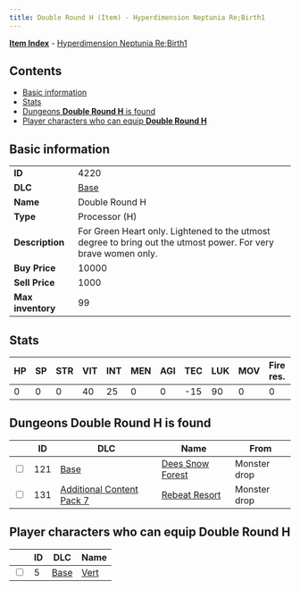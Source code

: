 ```yaml
---
title: Double Round H (Item) - Hyperdimension Neptunia Re;Birth1
---
```


[**Item Index**](/neptunia/rb1/item/index.html) - [Hyperdimension Neptunia Re;Birth1](/neptunia/rb1)

## Contents

- [Basic information](#basic-information)
- [Stats](#stats)
- [Dungeons **Double Round H** is found](#dungeons-double-round-h-is-found)
- [Player characters who can equip **Double Round H**](#player-characters-who-can-equip-double-round-h)

## Basic information

|   |   |
| -- | -- |
| **ID** | 4220 |
| **DLC** | [Base](/neptunia/rb1/dlc/1-base.html) |
| **Name** | Double Round H |
| **Type** | Processor (H) |
| **Description** | For Green Heart only. Lightened to the utmost degree to bring out the utmost power. For very brave women only. |
| **Buy Price** | 10000 |
| **Sell Price** | 1000 |
| **Max inventory** | 99 |


## Stats

| HP | SP | STR | VIT | INT | MEN | AGI | TEC | LUK | MOV | Fire res. | Ice res. | Wind res. | Lightning res. |
| -- | -- | --- | --- | --- | --- | --- | --- | --- | --- | --------- | -------- | --------- | -------------- |
| 0 | 0 | 0 | 40 | 25 | 0 | 0 | -15 | 90 | 0 | 0 | 0 | 0 | 0 |


## Dungeons **Double Round H** is found

|    | ID | DLC | Name | From |
| -- | -- | --- | ---- | ---- |
| <input type="checkbox" id="rb1-dungeon-1-121" class="trackbox" /> | 121 | [Base](/neptunia/rb1/dlc/1-base.html) | [Dees Snow Forest](/neptunia/rb1/dungeon/1-121-dees-snow-forest.html) | Monster drop |
| <input type="checkbox" id="rb1-dungeon-16-131" class="trackbox" /> | 131 | [Additional Content Pack 7](/neptunia/rb1/dlc/16-pack7.html) | [Rebeat Resort](/neptunia/rb1/dungeon/16-131-rebeat-resort.html) | Monster drop |


## Player characters who can equip **Double Round H**

|    | ID | DLC | Name |
| -- | -- | --- | ---- |
| <input type="checkbox" id="rb1-player-1-5" class="trackbox" /> | 5 | [Base](/neptunia/rb1/dlc/1-base.html) | [Vert](/neptunia/rb1/player/1-5-vert.html) |
